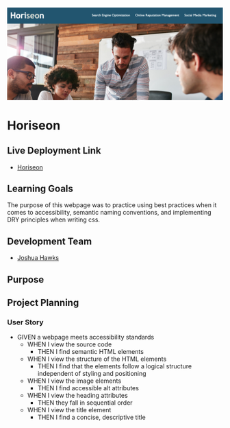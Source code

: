 ![Horiseon Banner](https://github.com/jdhawks2132/wustl-01-challenge/blob/main/Horiseon.png)

# Horiseon

## Live Deployment Link

- [Horiseon](#)

## Learning Goals

The purpose of this webpage was to practice using best practices when it comes to accessibility, semantic naming conventions, and implementing DRY principles when writing css. 

## Development Team
- [Joshua Hawks](http://www.linkedin.com/in/joshuahawks1)

## Purpose

## Project Planning

### User Story

- GIVEN a webpage meets accessibility standards
  - WHEN I view the source code
    - THEN I find semantic HTML elements
  - WHEN I view the structure of the HTML elements
    - THEN I find that the elements follow a logical structure independent of styling and positioning
  - WHEN I view the image elements
    - THEN I find accessible alt attributes
  - WHEN I view the heading attributes
    - THEN they fall in sequential order
  - WHEN I view the title element
    - THEN I find a concise, descriptive title
